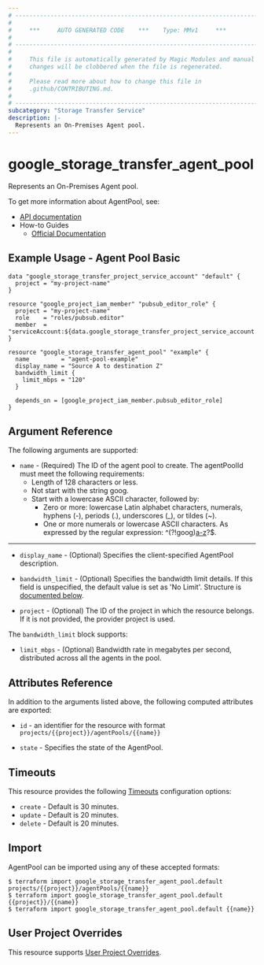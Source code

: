 ```yaml
---
# ----------------------------------------------------------------------------
#
#     ***     AUTO GENERATED CODE    ***    Type: MMv1     ***
#
# ----------------------------------------------------------------------------
#
#     This file is automatically generated by Magic Modules and manual
#     changes will be clobbered when the file is regenerated.
#
#     Please read more about how to change this file in
#     .github/CONTRIBUTING.md.
#
# ----------------------------------------------------------------------------
subcategory: "Storage Transfer Service"
description: |-
  Represents an On-Premises Agent pool.
---
```


# google\_storage\_transfer\_agent\_pool

Represents an On-Premises Agent pool.


To get more information about AgentPool, see:

* [API documentation](https://cloud.google.com/storage-transfer/docs/reference/rest/v1/projects.agentPools)
* How-to Guides
    * [Official Documentation](https://cloud.google.com/storage-transfer/docs/on-prem-agent-pools)

## Example Usage - Agent Pool Basic


```hcl
data "google_storage_transfer_project_service_account" "default" {
  project = "my-project-name"
}

resource "google_project_iam_member" "pubsub_editor_role" {
  project = "my-project-name"
  role    = "roles/pubsub.editor"
  member  = "serviceAccount:${data.google_storage_transfer_project_service_account.default.email}"
}

resource "google_storage_transfer_agent_pool" "example" {
  name         = "agent-pool-example"
  display_name = "Source A to destination Z"
  bandwidth_limit {
    limit_mbps = "120"
  }

  depends_on = [google_project_iam_member.pubsub_editor_role]
}
```

## Argument Reference

The following arguments are supported:


* `name` -
  (Required)
  The ID of the agent pool to create.
  The agentPoolId must meet the following requirements:
  * Length of 128 characters or less.
  * Not start with the string goog.
  * Start with a lowercase ASCII character, followed by:
    * Zero or more: lowercase Latin alphabet characters, numerals, hyphens (-), periods (.), underscores (_), or tildes (~).
    * One or more numerals or lowercase ASCII characters.
  As expressed by the regular expression: ^(?!goog)[a-z]([a-z0-9-._~]*[a-z0-9])?$.


- - -


* `display_name` -
  (Optional)
  Specifies the client-specified AgentPool description.

* `bandwidth_limit` -
  (Optional)
  Specifies the bandwidth limit details. If this field is unspecified, the default value is set as 'No Limit'.
  Structure is [documented below](#nested_bandwidth_limit).

* `project` - (Optional) The ID of the project in which the resource belongs.
    If it is not provided, the provider project is used.


<a name="nested_bandwidth_limit"></a>The `bandwidth_limit` block supports:

* `limit_mbps` -
  (Optional)
  Bandwidth rate in megabytes per second, distributed across all the agents in the pool.

## Attributes Reference

In addition to the arguments listed above, the following computed attributes are exported:

* `id` - an identifier for the resource with format `projects/{{project}}/agentPools/{{name}}`

* `state` -
  Specifies the state of the AgentPool.


## Timeouts

This resource provides the following
[Timeouts](https://developer.hashicorp.com/terraform/plugin/sdkv2/resources/retries-and-customizable-timeouts) configuration options:

- `create` - Default is 30 minutes.
- `update` - Default is 20 minutes.
- `delete` - Default is 20 minutes.

## Import


AgentPool can be imported using any of these accepted formats:

```
$ terraform import google_storage_transfer_agent_pool.default projects/{{project}}/agentPools/{{name}}
$ terraform import google_storage_transfer_agent_pool.default {{project}}/{{name}}
$ terraform import google_storage_transfer_agent_pool.default {{name}}
```

## User Project Overrides

This resource supports [User Project Overrides](https://registry.terraform.io/providers/hashicorp/google/latest/docs/guides/provider_reference#user_project_override).
